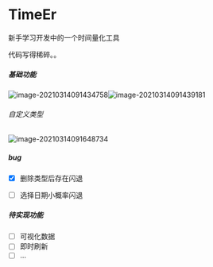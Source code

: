 # TimeEr
新手学习开发中的一个时间量化工具



代码写得稀碎。。

##### 基础功能

![image-20210314091434758](C:\Users\Liyu\AppData\Roaming\Typora\typora-user-images\image-20210314091434758.png)![image-20210314091439181](C:\Users\Liyu\AppData\Roaming\Typora\typora-user-images\image-20210314091439181.png)

###### 自定义类型

![image-20210314091648734](C:\Users\Liyu\AppData\Roaming\Typora\typora-user-images\image-20210314091648734.png)

##### bug

- [x] 删除类型后存在闪退
- [ ] 选择日期小概率闪退



##### 待实现功能

- [ ] 可视化数据
- [ ] 即时刷新
- [ ] ...